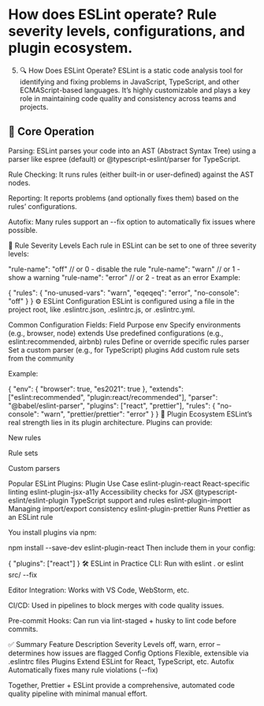 # How does ESLint operate? Rule severity levels, configurations, and plugin ecosystem.

5. 🔍 How Does ESLint Operate?
   ESLint is a static code analysis tool for identifying and fixing problems in JavaScript, TypeScript, and other ECMAScript-based languages. It’s highly customizable and plays a key role in maintaining code quality and consistency across teams and projects.

## 🧠 Core Operation

Parsing: ESLint parses your code into an AST (Abstract Syntax Tree) using a parser like espree (default) or @typescript-eslint/parser for TypeScript.

Rule Checking: It runs rules (either built-in or user-defined) against the AST nodes.

Reporting: It reports problems (and optionally fixes them) based on the rules’ configurations.

Autofix: Many rules support an --fix option to automatically fix issues where possible.

🚦 Rule Severity Levels
Each rule in ESLint can be set to one of three severity levels:

"rule-name": "off" // or 0 - disable the rule
"rule-name": "warn" // or 1 - show a warning
"rule-name": "error" // or 2 - treat as an error
Example:

{
"rules": {
"no-unused-vars": "warn",
"eqeqeq": "error",
"no-console": "off"
}
}
⚙️ ESLint Configuration
ESLint is configured using a file in the project root, like .eslintrc.json, .eslintrc.js, or .eslintrc.yml.

Common Configuration Fields:
Field Purpose
env Specify environments (e.g., browser, node)
extends Use predefined configurations (e.g., eslint:recommended, airbnb)
rules Define or override specific rules
parser Set a custom parser (e.g., for TypeScript)
plugins Add custom rule sets from the community

Example:

{
"env": {
"browser": true,
"es2021": true
},
"extends": ["eslint:recommended", "plugin:react/recommended"],
"parser": "@babel/eslint-parser",
"plugins": ["react", "prettier"],
"rules": {
"no-console": "warn",
"prettier/prettier": "error"
}
}
🔌 Plugin Ecosystem
ESLint’s real strength lies in its plugin architecture. Plugins can provide:

New rules

Rule sets

Custom parsers

Popular ESLint Plugins:
Plugin Use Case
eslint-plugin-react React-specific linting
eslint-plugin-jsx-a11y Accessibility checks for JSX
@typescript-eslint/eslint-plugin TypeScript support and rules
eslint-plugin-import Managing import/export consistency
eslint-plugin-prettier Runs Prettier as an ESLint rule

You install plugins via npm:

npm install --save-dev eslint-plugin-react
Then include them in your config:

{
"plugins": ["react"]
}
🛠 ESLint in Practice
CLI: Run with eslint . or eslint src/ --fix

Editor Integration: Works with VS Code, WebStorm, etc.

CI/CD: Used in pipelines to block merges with code quality issues.

Pre-commit Hooks: Can run via lint-staged + husky to lint code before commits.

✅ Summary
Feature Description
Severity Levels off, warn, error – determines how issues are flagged
Config Options Flexible, extensible via .eslintrc files
Plugins Extend ESLint for React, TypeScript, etc.
Autofix Automatically fixes many rule violations (--fix)

Together, Prettier + ESLint provide a comprehensive, automated code quality pipeline with minimal manual effort.
